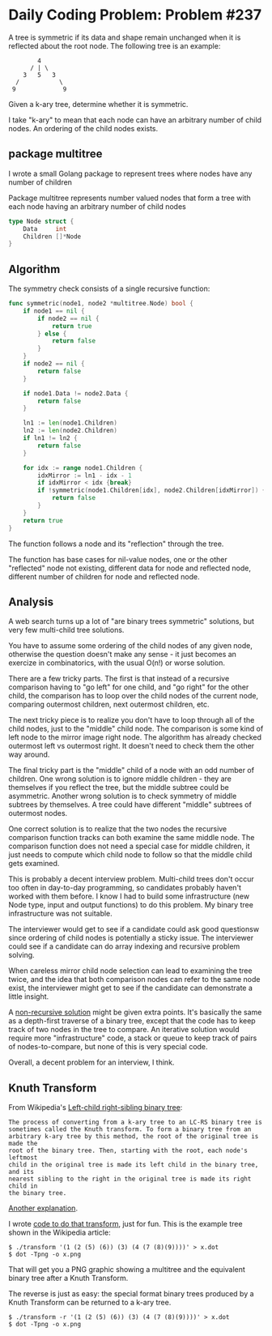 # Daily Coding Problem: Problem #237


A tree is symmetric if its data and shape remain unchanged when it is
reflected about the root node. The following tree is an example:

```
        4
      / | \
    3   5   3
  /           \
 9             9
```

Given a k-ary tree, determine whether it is symmetric.

I take "k-ary" to mean that each node can have an arbitrary
number of child nodes.
An ordering of the child nodes exists.

## package multitree

I wrote a small Golang package to represent trees where nodes
have any number of children

Package multitree represents number valued nodes that form a tree
with each node having an arbitrary number of child nodes

```go
type Node struct {
	Data     int
	Children []*Node
}
```

## Algorithm

The symmetry check consists of a single recursive function:

```go
func symmetric(node1, node2 *multitree.Node) bool {
	if node1 == nil {
		if node2 == nil {
			return true
		} else {
			return false
		}
	}
	if node2 == nil {
		return false
	}

	if node1.Data != node2.Data {
		return false
	}

	ln1 := len(node1.Children)
	ln2 := len(node2.Children)
	if ln1 != ln2 {
		return false
	}

	for idx := range node1.Children {
		idxMirror := ln1 - idx - 1
		if idxMirror < idx {break}
		if !symmetric(node1.Children[idx], node2.Children[idxMirror]) {
			return false
		}
	}
	return true
}
```

The function follows a node and its "reflection" through the tree.

The function has base cases for nil-value nodes,
one or the other "reflected" node not existing,
different data for node and reflected node,
different number of children for node and reflected node.

## Analysis

A web search turns up a lot of "are binary trees symmetric" solutions,
but very few multi-child tree solutions.

You have to assume some ordering of the child nodes of any given node,
otherwise the question doesn't make any sense -
it just becomes an exercize in combinatorics,
with the usual O(n!) or worse solution.

There are a few tricky parts.
The first is that instead of a recursive comparison having to
"go left" for one child, and "go right" for the other child,
the comparison has to loop over the child nodes of the current node,
comparing outermost children, next outermost children, etc.

The next tricky piece is to realize you don't have to loop through all of the child nodes,
just to the "middle" child node.
The comparison is some kind of left node to the mirror image right node.
The algorithm has already checked outermost left vs outermost right.
It doesn't need to check them the other way around.

The final tricky part is the "middle" child of a node with an odd number of children.
One wrong solution is to ignore middle children -
they are themselves if you reflect the tree,
but the middle subtree could be asymmetric.
Another wrong solution is to check symmetry of middle subtrees by themselves.
A tree could have different "middle" subtrees of outermost nodes.

One correct solution is to realize that the two nodes the recursive comparison
function tracks can both examine the same middle node.
The comparison function does not need a special case for middle children,
it just needs to compute which child node to follow so that the middle
child gets examined.

This is probably a decent interview problem.
Multi-child trees don't occur too often in day-to-day programming,
so candidates probably haven't worked with them before.
I know I had to build some infrastructure
(new Node type, input and output functions)
to do this problem.
My binary tree infrastructure was not suitable.

The interviewer would get to see if a candidate could ask good questionsw
since ordering of child nodes is potentially a sticky issue.
The interviewer could see if a candidate can do array indexing and recursive problem solving.

When careless mirror child node selection can lead to examining the tree twice,
and the idea that both comparison nodes can refer to the same node exist,
the interviewer might get to see if the candidate can demonstrate a little insight.

A [non-recursive solution](sym_iterative.go) might be given extra points.
It's basically the same as a depth-first traverse of a binary tree,
except that the code has to keep track of two nodes in the tree to compare.
An iterative solution would require more "infrastructure" code,
a stack or queue to keep track of pairs of nodes-to-compare,
but none of this is very special code.

Overall, a decent problem for an interview, I think.

## Knuth Transform

From Wikipedia's [Left-child right-sibling binary tree](https://en.wikipedia.org/wiki/Left-child_right-sibling_binary_tree):

```
The process of converting from a k-ary tree to an LC-RS binary tree is
sometimes called the Knuth transform. To form a binary tree from an
arbitrary k-ary tree by this method, the root of the original tree is made the
root of the binary tree. Then, starting with the root, each node's leftmost
child in the original tree is made its left child in the binary tree, and its
nearest sibling to the right in the original tree is made its right child in
the binary tree.
```

[Another explanation](https://xlinux.nist.gov/dads/HTML/binaryTreeRepofTree.html).

I wrote [code to do that transform](transform.go), just for fun.
This is the example tree shown in the Wikipedia article:

```
$ ./transform '(1 (2 (5) (6)) (3) (4 (7 (8)(9))))' > x.dot
$ dot -Tpng -o x.png
```

That will get you a PNG graphic showing a multitree and the equivalent binary
tree after a Knuth Transform.

The reverse is just as easy: the special format binary trees produced by a Knuth Transform
can be returned to a k-ary tree.

```
$ ./transform -r '(1 (2 (5) (6)) (3) (4 (7 (8)(9))))' > x.dot
$ dot -Tpng -o x.png
```
